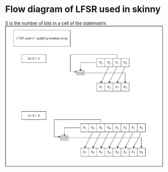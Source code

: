 # Flow diagram of LFSR used in skinny
S is the number of bits in a cell of the statematrix
![LFSR](../../images/LFSR.jpg)

